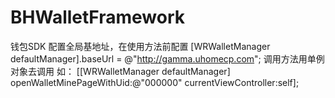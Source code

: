 # BHWalletFramework
钱包SDK
配置全局基地址，在使用方法前配置
[WRWalletManager defaultManager].baseUrl = @"http://gamma.uhomecp.com";
调用方法用单例对象去调用
如：
[[WRWalletManager defaultManager] openWalletMinePageWithUid:@"000000" currentViewController:self];
